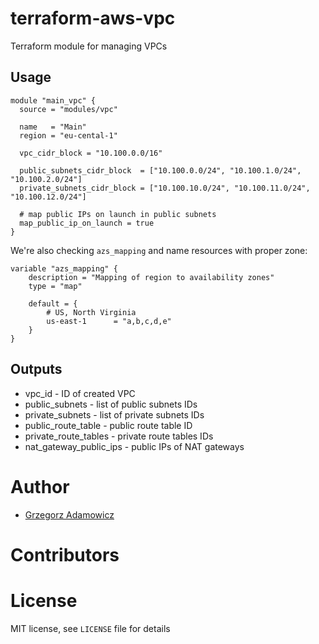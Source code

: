 # terraform-aws-vpc

Terraform module for managing VPCs

## Usage

```
module "main_vpc" {
  source = "modules/vpc"

  name   = "Main"
  region = "eu-cental-1"

  vpc_cidr_block = "10.100.0.0/16"

  public_subnets_cidr_block  = ["10.100.0.0/24", "10.100.1.0/24", "10.100.2.0/24"]
  private_subnets_cidr_block = ["10.100.10.0/24", "10.100.11.0/24", "10.100.12.0/24"]

  # map public IPs on launch in public subnets
  map_public_ip_on_launch = true
}

```

We're also checking `azs_mapping` and name resources with proper zone:

```
variable "azs_mapping" {
    description = "Mapping of region to availability zones"
    type = "map"

    default = {
        # US, North Virginia
        us-east-1      = "a,b,c,d,e"
    }
}
```

## Outputs

* vpc_id - ID of created VPC
* public_subnets - list of public subnets IDs
* private_subnets - list of private subnets IDs
* public_route_table - public route table ID
* private_route_tables - private route tables IDs
* nat_gateway_public_ips - public IPs of NAT gateways

# Author

* [Grzegorz Adamowicz](https://github.com/gstlt)

# Contributors

# License

MIT license, see `LICENSE` file for details

